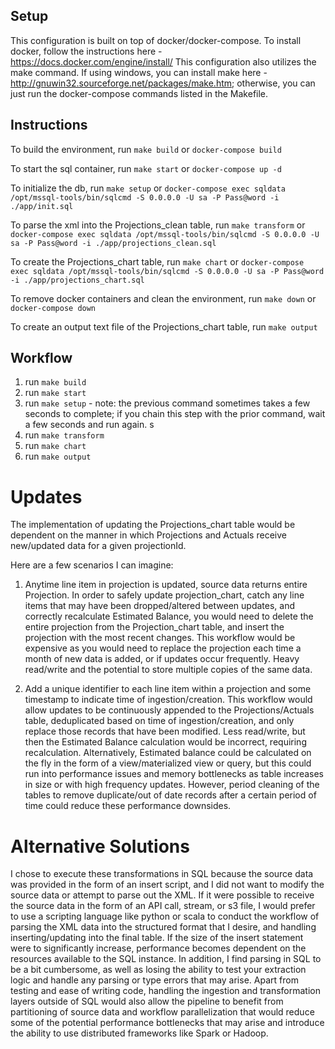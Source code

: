 ## Setup

This configuration is built on top of docker/docker-compose. To install docker, follow the instructions here - https://docs.docker.com/engine/install/
This configuration also utilizes the make command. If using windows, you can install make here - http://gnuwin32.sourceforge.net/packages/make.htm; otherwise, you can just run the docker-compose commands listed in the Makefile.


## Instructions

To build the environment, run `make build` or `docker-compose build`

To start the sql container, run `make start` or `docker-compose up -d`

To initialize the db, run `make setup` or `docker-compose exec sqldata  /opt/mssql-tools/bin/sqlcmd -S 0.0.0.0 -U sa -P Pass@word -i ./app/init.sql`

To parse the xml into the Projections_clean table, run `make transform` or `docker-compose exec sqldata /opt/mssql-tools/bin/sqlcmd -S 0.0.0.0 -U sa -P Pass@word -i ./app/projections_clean.sql`

To create the Projections_chart table, run `make chart` or `docker-compose exec sqldata /opt/mssql-tools/bin/sqlcmd -S 0.0.0.0 -U sa -P Pass@word -i ./app/projections_chart.sql`

To remove docker containers and clean the environment, run `make down` or `docker-compose down`

To create an output text file of the Projections_chart table, run `make output`


## Workflow

1. run `make build`
2. run `make start`
3. run `make setup` - note: the previous command sometimes takes a few seconds to complete; if you chain this step with the prior command, wait a few seconds and run again. s
4. run `make transform`
5. run `make chart`
6. run `make output`


# Updates

The implementation of updating the Projections_chart table would be dependent on the manner in which Projections and Actuals receive new/updated data for a given projectionId.

Here are a few scenarios I can imagine:

1. Anytime line item in projection is updated, source data returns entire Projection. In order to safely update projection_chart, catch any line items that may have been dropped/altered between updates, and correctly recalculate Estimated Balance,
you would need to delete the entire projection from the Projection_chart table, and insert the projection with the most recent changes. This workflow would be expensive as you would need to replace the projection each time a month of new data is added, or if updates occur frequently. Heavy read/write and the potential to store multiple copies of the same data.

2. Add a unique identifier to each line item within a projection and some timestamp to indicate time of ingestion/creation. This workflow would allow updates to be continuously appended to the Projections/Actuals table, deduplicated based on time of ingestion/creation, and only replace those records that have been modified. Less read/write, but then the Estimated Balance calculation would be incorrect, requiring recalculation. Alternatively, Estimated balance could be calculated on the fly in the form of a view/materialized view or query, but this could run into performance issues and memory bottlenecks as table increases in size or with high frequency updates. However, period cleaning of the tables to remove duplicate/out of date records after a certain period of time could reduce these performance downsides.


# Alternative Solutions
I chose to execute these transformations in SQL because the source data was provided in the form of an insert script, and I did not want to modify the source data or attempt to parse out the XML. If it were possible to receive the source data in the form of an API call, stream, or s3 file, I would prefer to use a scripting language like python or scala to conduct the workflow of parsing the XML data into the structured format that I desire, and handling inserting/updating into the final table. If the size of the insert statement were to significantly increase, performance becomes dependent on the resources available to the SQL instance. In addition, I find parsing in SQL to be a bit cumbersome, as well as losing the ability to test your extraction logic and handle any parsing or type errors that may arise. Apart from testing and ease of writing code, handling the ingestion and transformation layers outside of SQL would also allow the pipeline to benefit from partitioning of source data and workflow parallelization that would reduce some of the potential performance bottlenecks that may arise and introduce the ability to use distributed frameworks like Spark or Hadoop. 
